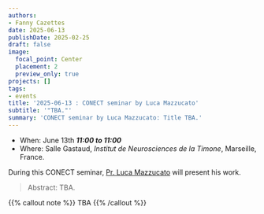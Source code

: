 ```yaml
---
authors:
- Fanny Cazettes
date: 2025-06-13
publishDate: 2025-02-25
draft: false
image:
  focal_point: Center
  placement: 2
  preview_only: true
projects: []
tags:
- events
title: '2025-06-13 : CONECT seminar by Luca Mazzucato'
subtitle: '"TBA."'
summary: 'CONECT seminar by Luca Mazzucato: Title TBA.'
---
```



* When: June 13th ***11:00 to 11:00*** 
* Where: Salle Gastaud, _Institut de Neurosciences de la Timone_, Marseille, France.

During this CONECT seminar, [Pr. Luca Mazzucato](https://www.mazzulab.com/ ) will present his work.

> Abstract: TBA.


{{% callout note %}}
TBA 
{{% /callout %}}
